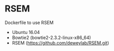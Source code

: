 # RSEM
Dockerfile to use RSEM

- Ubuntu 16.04
- Bowtie2 (bowtie2-2.3.2-linux-x86_64)
- RSEM (https://github.com/deweylab/RSEM.git)
